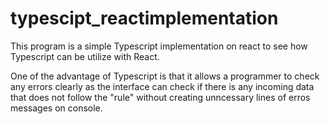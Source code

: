 # typescipt_reactimplementation

This program is a simple Typescript implementation on react to see how Typescript can be utilize with React. 

One of the advantage of Typescript is that it allows a programmer to check any errors clearly as the interface can check if there is any incoming data that does not follow the "rule" without creating unncessary lines of erros messages on console. 

